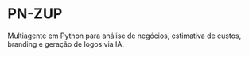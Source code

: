# PN-ZUP
Multiagente em Python para análise de negócios, estimativa de custos, branding e geração de logos via IA.
